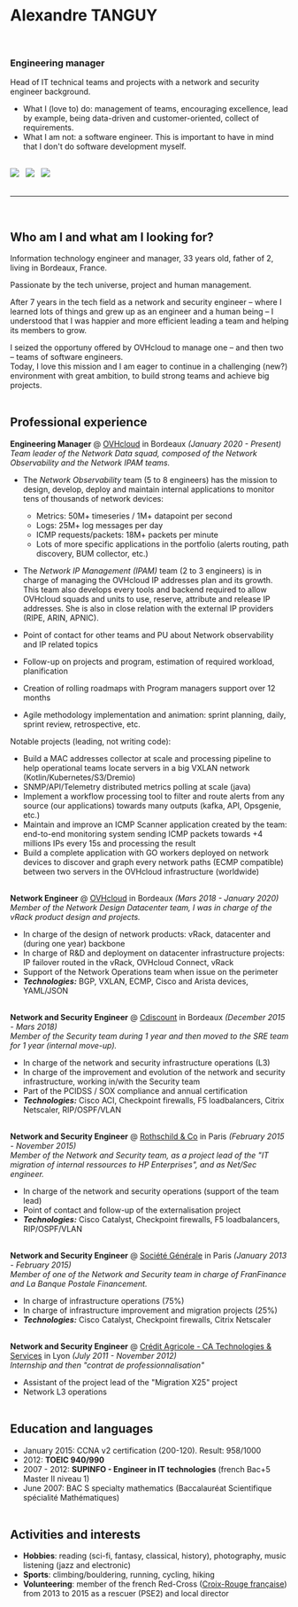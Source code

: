 # Alexandre TANGUY
<br> 

### Engineering manager

Head of IT technical teams and projects with a network and security engineer background.<br>

  - What I (love to) do: management of teams, encouraging excellence, lead by example, being data-driven and customer-oriented, collect of requirements.<br>
  - What I am not: a software engineer. This is important to have in mind that I don't do software development myself.<br ><br>

[![](https://img.shields.io/badge/PDF-267CB9?style=for-the-badge&logo=docusign)](https://github.com/hikatanguy/cv/raw/main/out/cv_alexandre_tanguy.pdf) &nbsp; [![](https://img.shields.io/badge/Email-267CB9?style=for-the-badge&logo=maildotru)](mailto:alexandre@tanguy.pro) &nbsp; [![](https://img.shields.io/badge/LinkedIn-267CB9?style=for-the-badge&logo=linkedin)](https://www.linkedin.com/in/alexandretanguy/) <br><br>

---

<br>

## Who am I and what am I looking for?
Information technology engineer and manager, 33 years old, father of 2, living in Bordeaux, France.

Passionate by the tech universe, project and human management.

After 7 years in the tech field as a network and security engineer – where I learned lots of things and grew up as an engineer and a human being – I understood that I was happier and more efficient leading a team and helping its members to grow. 

I seized the opportuny offered by OVHcloud to manage one – and then two – teams of software engineers.<br>
Today, I love this mission and I am eager to continue in a challenging (new?) environment with great ambition, to build strong teams and achieve big projects. 
<br><br>

## Professional experience
**Engineering Manager** @ [OVHcloud](https://www.ovhcloud.com) in Bordeaux _(January 2020 - Present)_ <br>
*Team leader of the Network Data squad, composed of the Network Observability and the Network IPAM teams.*

  - The *Network Observability* team (5 to 8 engineers) has the mission to design, develop, deploy and maintain internal applications to monitor tens of thousands of network devices: 
    - Metrics: 50M+ timeseries / 1M+ datapoint per second
    - Logs: 25M+ log messages per day
    - ICMP requests/packets: 18M+ packets per minute
    - Lots of more specific applications in the portfolio (alerts routing, path discovery, BUM collector, etc.)

  - The *Network IP Management (IPAM)* team (2 to 3 engineers) is in charge of managing the OVHcloud IP addresses plan and its growth. This team also develops every tools and backend required to allow OVHcloud squads and units to use, reserve, attribute and release IP addresses. She is also in close relation with the external IP providers (RIPE, ARIN, APNIC). 

  - Point of contact for other teams and PU about Network observability and IP related topics
  - Follow-up on projects and program, estimation of required workload, planification
  - Creation of rolling roadmaps with Program managers support over 12 months
  - Agile methodology implementation and animation: sprint planning, daily, sprint review, retrospective, etc.

  Notable projects (leading, not writing code):
  
   - Build a MAC addresses collector at scale and processing pipeline to help operational teams locate servers in a big VXLAN network (Kotlin/Kubernetes/S3/Dremio)
   - SNMP/API/Telemetry distributed metrics polling at scale (java)
   - Implement a workflow processing tool to filter and route alerts from any source (our applications) towards many outputs (kafka, API, Opsgenie, etc.)
   - Maintain and improve an ICMP Scanner application created by the team: end-to-end monitoring system sending ICMP packets towards +4 millions IPs every 15s and processing the result
   - Build a complete application with GO workers deployed on network devices to discover and graph every network paths (ECMP compatible) between two servers in the OVHcloud infrastructure (worldwide)
<br><br>

**Network Engineer** @ [OVHcloud](https://www.ovhcloud.com) in Bordeaux _(Mars 2018 - January 2020)_ <br>
*Member of the Network Design Datacenter team, I was in charge of the vRack product design and projects.*

  - In charge of the design of network products: vRack, datacenter and (during one year) backbone
  - In charge of R&D and deployment on datacenter infrastructure projects: IP failover routed in the vRack, OVHcloud Connect, vRack
  - Support of the Network Operations team when issue on the perimeter
  - **_Technologies:_** BGP, VXLAN, ECMP, Cisco and Arista devices, YAML/JSON
<br><br>

**Network and Security Engineer** @ [Cdiscount](https://www.cdiscount.com) in Bordeaux _(December 2015 - Mars 2018)_ <br>
*Member of the Security team during 1 year and then moved to the SRE team for 1 year (internal move-up).*

  - In charge of the network and security infrastructure operations (L3)
  - In charge of the improvement and evolution of the network and security infrastructure, working in/with the Security team
  - Part of the PCIDSS / SOX compliance and annual certification
  - **_Technologies:_** Cisco ACI, Checkpoint firewalls, F5 loadbalancers, Citrix Netscaler, RIP/OSPF/VLAN
<br><br>

**Network and Security Engineer** @ [Rothschild & Co](https://www.rothschildandco.com/) in Paris _(February 2015 - November 2015)_ <br>
*Member of the Network and Security team, as a project lead of the "IT migration of internal ressources to HP Enterprises", and as Net/Sec engineer.*

  - In charge of the network and security operations (support of the team lead)
  - Point of contact and follow-up of the externalisation project
  - **_Technologies:_** Cisco Catalyst, Checkpoint firewalls, F5 loadbalancers, RIP/OSPF/VLAN
<br><br>

**Network and Security Engineer** @ [Société Générale](https://www.societegenerale.com) in Paris _(January 2013 - February 2015)_ <br>
*Member of one of the Network and Security team in charge of FranFinance and La Banque Postale Financement.*

  - In charge of infrastructure operations (75%)
  - In charge of infrastructure improvement and migration projects (25%)
  - **_Technologies:_** Cisco Catalyst, Checkpoint firewalls, Citrix Netscaler
<br><br>

**Network and Security Engineer** @ [Crédit Agricole - CA Technologies & Services](https://www.credit-agricole.com/marques-et-metiers/toutes-nos-marques/credit-agricole-technologies-et-services) in Lyon _(July 2011 - November 2012)_<br>
*Internship and then "contrat de professionnalisation"*

  - Assistant of the project lead of the "Migration X25" project
  - Network L3 operations
<br><br> 

## Education and languages
  - January 2015: CCNA v2 certification (200-120). Result: 958/1000
  - 2012: **TOEIC 940/990**
  - 2007 - 2012: **SUPINFO - Engineer in IT technologies** (french Bac+5 Master II niveau 1)
  - June 2007: BAC S specialty mathematics (Baccalauréat Scientifique spécialité Mathématiques)
<br><br>

## Activities and interests
  - **Hobbies**: reading (sci-fi, fantasy, classical, history), photography, music listening (jazz and electronic)
  - **Sports**: climbing/bouldering, running, cycling, hiking
  - **Volunteering**: member of the french Red-Cross ([Croix-Rouge française](https://www.croix-rouge.fr)) from 2013 to 2015 as a rescuer (PSE2) and local director 
<br><br>
